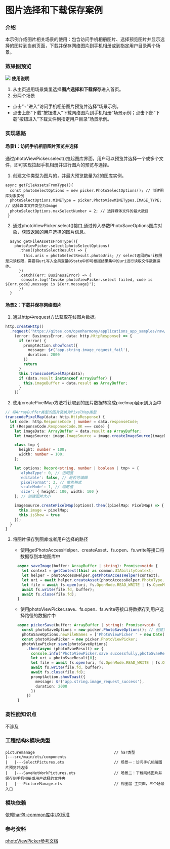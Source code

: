 # 图片选择和下载保存案例

### 介绍

本示例介绍图片相关场景的使用：包含访问手机相册图片、选择预览图片并显示选择的图片到当前页面，下载并保存网络图片到手机相册或到指定用户目录两个场景。

### 效果图预览
![](../../product/entry/src/main/resources/base/media/photopickandsave.gif)
**使用说明**

1. 从主页通用场景集里选择**图片选择和下载保存**进入首页。  
2. 分两个场景
- 点击“+”进入”访问手机相册图片预览并选择”场景示例。
- 点击上部“下载”按钮进入”下载网络图片到手机相册”场景示例；点击下部“下载”按钮进入”下载文件到指定用户目录”场景示例。

### 实现思路

#### 场景1：访问手机相册图片预览并选择
通过photoViewPicker.select()拉起图库界面，用户可以预览并选择一个或多个文件，即可实现拉起手机相册并进行图片的预览与选择。   

1. 创建文件类型为图片的，并最大预览数量为2的图库实例。

```
async getFileAssetsFromType(){
  const photoSelectOptions = new picker.PhotoSelectOptions(); // 创建图库对象实例
  photoSelectOptions.MIMEType = picker.PhotoViewMIMETypes.IMAGE_TYPE; // 选择媒体文件类型为Image
  photoSelectOptions.maxSelectNumber = 2; // 选择媒体文件的最大数目
 }
```
2. 通过photoViewPicker.select()接口,通过传入参数PhotoSaveOptions图库对象，获取返回的用户选择的图片信息。
```
  async getFileAssetsFromType(){  
    photoViewPicker.select(photoSelectOptions)
      .then((photoSelectResult) => { 
        this.uris = photoSelectResult.photoUris; // select返回的uri权限是只读权限，需要将uri写入全局变量@State中即可根据结果集中的uri进行读取文件数据操作。
      })
      .catch((err: BusinessError) => {
       console.log('Invoke photoViewPicker.select failed, code is ${err.code},message is ${err.message}');
      })
  }
```

#### 场景2：下载并保存网络图片
1. 通过http中request方法获取在线图片数据。

```ts
http.createHttp()
  .request('https://gitee.com/openharmony/applications_app_samples/raw/master/code/Solutions/Shopping/OrangeShopping/feature/navigationHome/src/main/resources/base/media/product002.png',
    (error: BusinessError, data: http.HttpResponse) => {
      if (error) {
        promptAction.showToast({
          message: $r('app.string.image_request_fail'),
          duration: 2000
        })
        return
      }
      this.transcodePixelMap(data);
      if (data.result instanceof ArrayBuffer) {
        this.imageBuffer = data.result as ArrayBuffer;
      }
    })
```

2. 使用createPixelMap方法将获取到的图片数据转换成pixelmap展示到页面中

```ts
// 将ArrayBuffer类型的图片装换为PixelMap类型
transcodePixelMap(data: http.HttpResponse) {
  let code: http.ResponseCode | number = data.responseCode;
  if (ResponseCode.ResponseCode.OK === code) {
    let imageData: ArrayBuffer = data.result as ArrayBuffer;
    let imageSource: image.ImageSource = image.createImageSource(imageData);

    class tmp {
      height: number = 100;
      width: number = 100;
    };

    let options: Record<string, number | boolean | tmp> = {
      'alphaType': 0, // 透明度
      'editable': false, // 是否可编辑
      'pixelFormat': 3, // 像素格式
      'scaleMode': 1, // 缩略值
      'size': { height: 100, width: 100 }
    }; // 创建图片大小

    imageSource.createPixelMap(options).then((pixelMap: PixelMap) => {
      this.image = pixelMap;
      this.isShow = true
    });
  }
}
```

3. 将图片保存到图库或者用户选择的路径 
   
   - 使用getPhotoAccessHelper、createAsset、fs.open、fs.write等接口将数据存到本地图库中
   ```ts
     async saveImage(buffer: ArrayBuffer | string): Promise<void> {
       let context = getContext(this) as common.UIAbilityContext;
       let helper = photoAccessHelper.getPhotoAccessHelper(context);
       let uri = await helper.createAsset(photoAccessHelper.PhotoType.IMAGE, 'jpg');
       let file = await fs.open(uri, fs.OpenMode.READ_WRITE | fs.OpenMode.CREATE);
       await fs.write(file.fd, buffer);
       await fs.close(file.fd);
     }
   ```

   - 使用photoViewPicker.save、fs.open、fs.write等接口将数据存到用户选择路径的数据库中
   ```ts
     async pickerSave(buffer: ArrayBuffer | string): Promise<void> {
       const photoSaveOptions = new picker.PhotoSaveOptions(); // 创建文件管理器保存选项实例
       photoSaveOptions.newFileNames = ['PhotoViewPicker ' + new Date().getTime() + 'jpg'] // 保存文件名（可选）
       const photoViewPicker = new picker.PhotoViewPicker;
       photoViewPicker.save(photoSaveOptions)
         .then(async (photoSvaeResult) => {
           console.info('PhotoViewPicker.save successfully,photoSvaeResult uri:' + JSON.stringify(photoSvaeResult));
           let uri = photoSvaeResult[0];
           let file = await fs.open(uri, fs.OpenMode.READ_WRITE | fs.OpenMode.CREATE);
           await fs.write(file.fd, buffer);
           await fs.close(file.fd);
           promptAction.showToast({
             message: $r('app.string.image_request_success'),
             duration: 2000
           })
         })
     }
   ```

### 高性能知识点

不涉及

### 工程结构&模块类型

   ```
   picturemanage                                   // har类型
   |---src/main/ets/components
   |   |---SelectPictures.ets                      // 场景一：访问手机相册图片预览并选择 
   |   |---SaveNetWorkPictures.ets                 // 场景二：下载网络图片并保存到手机相册或用户选择的文件夹
   |   |---PictureManage.ets                       // 视图层-主页面，三个场景入口
   ```

### 模块依赖
依赖[har包-common库中UX标准](../../common/utils/src/main/resources/base/element)


### 参考资料

[photoViewPicker参考文档](https://docs.openharmony.cn/pages/v3.2/zh-cn/application-dev/reference/apis/js-apis-file-picker.md/#photoviewpicker)